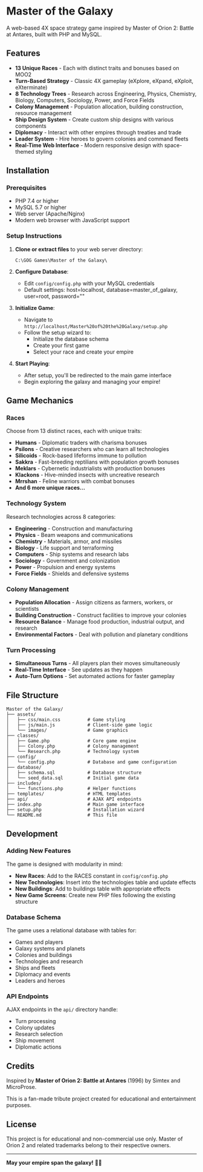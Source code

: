 # Master of the Galaxy

A web-based 4X space strategy game inspired by Master of Orion 2: Battle at Antares, built with PHP and MySQL.

## Features

- **13 Unique Races** - Each with distinct traits and bonuses based on MOO2
- **Turn-Based Strategy** - Classic 4X gameplay (eXplore, eXpand, eXploit, eXterminate)
- **8 Technology Trees** - Research across Engineering, Physics, Chemistry, Biology, Computers, Sociology, Power, and Force Fields
- **Colony Management** - Population allocation, building construction, resource management
- **Ship Design System** - Create custom ship designs with various components
- **Diplomacy** - Interact with other empires through treaties and trade
- **Leader System** - Hire heroes to govern colonies and command fleets
- **Real-Time Web Interface** - Modern responsive design with space-themed styling

## Installation

### Prerequisites

- PHP 7.4 or higher
- MySQL 5.7 or higher  
- Web server (Apache/Nginx)
- Modern web browser with JavaScript support

### Setup Instructions

1. **Clone or extract files** to your web server directory:
   ```
   C:\GOG Games\Master of the Galaxy\
   ```

2. **Configure Database**:
   - Edit `config/config.php` with your MySQL credentials
   - Default settings: host=localhost, database=master_of_galaxy, user=root, password=""

3. **Initialize Game**:
   - Navigate to `http://localhost/Master%20of%20the%20Galaxy/setup.php`
   - Follow the setup wizard to:
     - Initialize the database schema
     - Create your first game
     - Select your race and create your empire

4. **Start Playing**:
   - After setup, you'll be redirected to the main game interface
   - Begin exploring the galaxy and managing your empire!

## Game Mechanics

### Races

Choose from 13 distinct races, each with unique traits:

- **Humans** - Diplomatic traders with charisma bonuses
- **Psilons** - Creative researchers who can learn all technologies  
- **Silicoids** - Rock-based lifeforms immune to pollution
- **Sakkra** - Fast-breeding reptilians with population growth bonuses
- **Meklars** - Cybernetic industrialists with production bonuses
- **Klackons** - Hive-minded insects with uncreative research
- **Mrrshan** - Feline warriors with combat bonuses
- **And 6 more unique races...**

### Technology System

Research technologies across 8 categories:
- **Engineering** - Construction and manufacturing
- **Physics** - Beam weapons and communications  
- **Chemistry** - Materials, armor, and missiles
- **Biology** - Life support and terraforming
- **Computers** - Ship systems and research labs
- **Sociology** - Government and colonization
- **Power** - Propulsion and energy systems
- **Force Fields** - Shields and defensive systems

### Colony Management

- **Population Allocation** - Assign citizens as farmers, workers, or scientists
- **Building Construction** - Construct facilities to improve your colonies
- **Resource Balance** - Manage food production, industrial output, and research
- **Environmental Factors** - Deal with pollution and planetary conditions

### Turn Processing

- **Simultaneous Turns** - All players plan their moves simultaneously
- **Real-Time Interface** - See updates as they happen
- **Auto-Turn Options** - Set automated actions for faster gameplay

## File Structure

```
Master of the Galaxy/
├── assets/
│   ├── css/main.css          # Game styling
│   ├── js/main.js            # Client-side game logic
│   └── images/               # Game graphics
├── classes/
│   ├── Game.php              # Core game engine
│   ├── Colony.php            # Colony management
│   └── Research.php          # Technology system
├── config/
│   └── config.php            # Database and game configuration
├── database/
│   ├── schema.sql            # Database structure
│   └── seed_data.sql         # Initial game data
├── includes/
│   └── functions.php         # Helper functions
├── templates/                # HTML templates
├── api/                      # AJAX API endpoints
├── index.php                 # Main game interface
├── setup.php                 # Installation wizard
└── README.md                 # This file
```

## Development

### Adding New Features

The game is designed with modularity in mind:

- **New Races**: Add to the RACES constant in `config/config.php`
- **New Technologies**: Insert into the technologies table and update effects
- **New Buildings**: Add to buildings table with appropriate effects
- **New Game Screens**: Create new PHP files following the existing structure

### Database Schema

The game uses a relational database with tables for:
- Games and players
- Galaxy systems and planets  
- Colonies and buildings
- Technologies and research
- Ships and fleets
- Diplomacy and events
- Leaders and heroes

### API Endpoints

AJAX endpoints in the `api/` directory handle:
- Turn processing
- Colony updates
- Research selection
- Ship movement
- Diplomatic actions

## Credits

Inspired by **Master of Orion 2: Battle at Antares** (1996) by Simtex and MicroProse.

This is a fan-made tribute project created for educational and entertainment purposes.

## License

This project is for educational and non-commercial use only. Master of Orion 2 and related trademarks belong to their respective owners.

---

**May your empire span the galaxy!** 🚀✨
